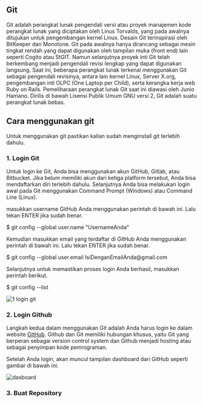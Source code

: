 <h2>Git</h2>
Git adalah perangkat lunak pengendali versi atau proyek manajemen kode perangkat lunak yang diciptakan oleh Linus Torvalds, yang pada awalnya ditujukan untuk pengembangan kernel Linux. Desain Git terinspirasi oleh BitKeeper dan Monotone. Git pada awalnya hanya dirancang sebagai mesin tingkat rendah yang dapat digunakan oleh tampilan muka (front end) lain seperti Cogito atau StGIT. Namun selanjutnya proyek inti Git telah berkembang menjadi pengendali revisi lengkap yang dapat digunakan langsung. Saat ini, beberapa perangkat lunak terkenal menggunakan Git sebagai pengendali revisinya, antara lain kernel Linux, Server X.org, pengembangan inti OLPC (One Laptop per Child), serta kerangka kerja web Ruby on Rails. Pemeliharaan perangkat lunak Git saat ini diawasi oleh Junio Hamano. Dirilis di bawah Lisensi Publik Umum GNU versi 2, Git adalah suatu perangkat lunak bebas. 

<h2>Cara menggunakan git</h2>
<p>Untuk menggunakan git pastikan kalian sudah menginstall git terlebih dahulu.</p>

<h3>1. Login Git</h3>
<p>Untuk login ke Git, Anda bisa menggunakan akun GitHub, Gitlab, atau Bitbucket. Jika belum memiliki akun dari ketiga platform tersebut, Anda bisa mendaftarkan diri terlebih dahulu. Selanjutnya Anda bisa melakukan login awal pada Git  menggunakan Command Prompt  (Windows) atau Command Line (Linux).</p>

<p>masukkan username GitHub Anda menggunakan perintah di bawah ini. Lalu tekan ENTER jika sudah benar.</p>
<p>$ git config --global user.name "UsernameAnda"</p>
<p>Kemudian masukkan email yang terdaftar di GitHub Anda menggunakan perintah di bawah  ini. Lalu tekan ENTER jika sudah benar.</p>
<p>$ git config --global user.email IsiDenganEmailAnda@gmail.com</p>
<p>Selanjutnya untuk memastikan proses login Anda berhasil, masukkan perintah berikut.</p>
<p>$ git config --list</p>

![1 login git](https://user-images.githubusercontent.com/123666514/215147495-68789af4-bc45-4aa6-adb9-0b1535868eae.png)

<h3>2. Login Github</h3>
<p>Langkah kedua dalam menggunakan Git adalah Anda harus login ke dalam website <a href="https://github.com">GitHub</a>. Github dan Git memiliki hubungan khusus, yaitu Git yang berperan sebagai version control system dan Github menjadi hosting atau sebagai penyimpan kode pemrograman.</p>

<p>Setelah Anda login, akan muncul tampilan dashboard dari GitHub seperti  gambar di bawah ini.</p>

![dasboard](https://user-images.githubusercontent.com/123666514/215240716-37d5c5cf-23bf-4930-9844-677617201262.PNG)

<h3>3. Buat Repository</h3>
<p>
